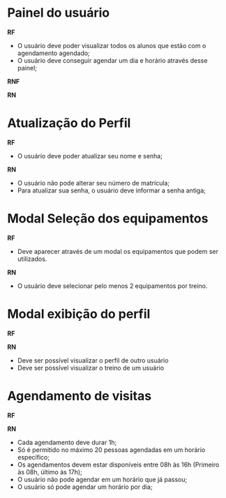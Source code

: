 # Painel do usuário

**RF**
- O usuário deve poder visualizar todos os alunos que estão com o agendamento agendado;
- O usuário deve conseguir agendar um dia e horário através desse painel;

**RNF**

**RN**

# Atualização do Perfil

**RF**
- O usuário deve poder atualizar seu nome e senha;

**RN**
- O usuário não pode alterar seu número de matrícula;
- Para atualizar sua senha, o usuário deve informar a senha antiga;

# Modal Seleção dos equipamentos

**RF**

- Deve aparecer através de um modal os equipamentos que podem ser utilizados.

**RN**

- O usuário deve selecionar pelo menos 2 equipamentos por treino.


# Modal exibição do perfil

**RF**



**RN**

- Deve ser possível visualizar o perfil de outro usuário
- Deve ser possível visualizar o treino de um usuário

# Agendamento de visitas
**RF**


**RN**
- Cada agendamento deve durar 1h;
- Só é permitido no máximo 20 pessoas agendadas em um horário específico;
- Os agendamentos devem estar disponíveis entre 08h às 16h (Primeiro às 08h, último às 17h);
- O usuário não pode agendar em um horário que já passou;
- O usuário só pode agendar um horário por dia;

